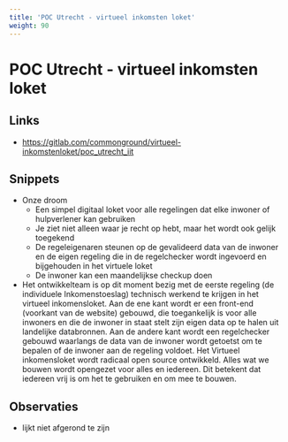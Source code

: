```yaml
---
title: 'POC Utrecht - virtueel inkomsten loket'
weight: 90
---
```


# POC Utrecht - virtueel inkomsten loket

## Links
- https://gitlab.com/commonground/virtueel-inkomstenloket/poc_utrecht_iit

## Snippets
- Onze droom
  - Een simpel digitaal loket voor alle regelingen dat elke inwoner of hulpverlener kan gebruiken
  - Je ziet niet alleen waar je recht op hebt, maar het wordt ook gelijk toegekend
  - De regeleigenaren steunen op de gevalideerd data van de inwoner en de eigen regeling die in de regelchecker wordt ingevoerd en bijgehouden in het virtuele loket
  - De inwoner kan een maandelijkse checkup doen
- Het ontwikkelteam is op dit moment bezig met de eerste regeling (de individuele Inkomenstoeslag) technisch werkend te krijgen in het virtueel inkomensloket. Aan de ene kant wordt er een front-end (voorkant van de website) gebouwd, die toegankelijk is voor alle inwoners en die de inwoner in staat stelt zijn eigen data op te halen uit landelijke databronnen. Aan de andere kant wordt een regelchecker gebouwd waarlangs de data van de inwoner wordt getoetst om te bepalen of de inwoner aan de regeling voldoet. Het Virtueel inkomensloket wordt radicaal open source ontwikkeld. Alles wat we bouwen wordt opengezet voor alles en iedereen. Dit betekent dat iedereen vrij is om het te gebruiken en om mee te bouwen. 

## Observaties
- lijkt niet afgerond te zijn
